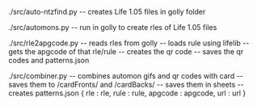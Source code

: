 ./src/auto-ntzfind.py
    -- creates Life 1.05 files in golly folder

./src/automons.py
    -- run in golly to create rles of Life 1.05 files

./src/rle2apgcode.py
    -- reads rles from golly
    -- loads rule using lifelib
    -- gets the apgcode of that rle/rule
    -- creates the qr code
    -- saves the qr codes and patterns.json

./src/combiner.py
    -- combines automon gifs and qr codes with card
    -- saves them to /cardFronts/ and /cardBacks/
    -- saves them in sheets
    -- creates patterns.json
                { rle : rle,
                  rule : rule,
                  apgcode : apgcode,
                  url : url }
